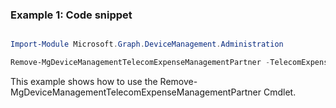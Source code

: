 ### Example 1: Code snippet

```powershell

Import-Module Microsoft.Graph.DeviceManagement.Administration

Remove-MgDeviceManagementTelecomExpenseManagementPartner -TelecomExpenseManagementPartnerId $telecomExpenseManagementPartnerId

```
This example shows how to use the Remove-MgDeviceManagementTelecomExpenseManagementPartner Cmdlet.

